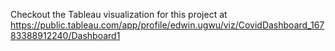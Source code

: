 Checkout the Tableau visualization for this project at https://public.tableau.com/app/profile/edwin.ugwu/viz/CovidDashboard_16783388912240/Dashboard1
